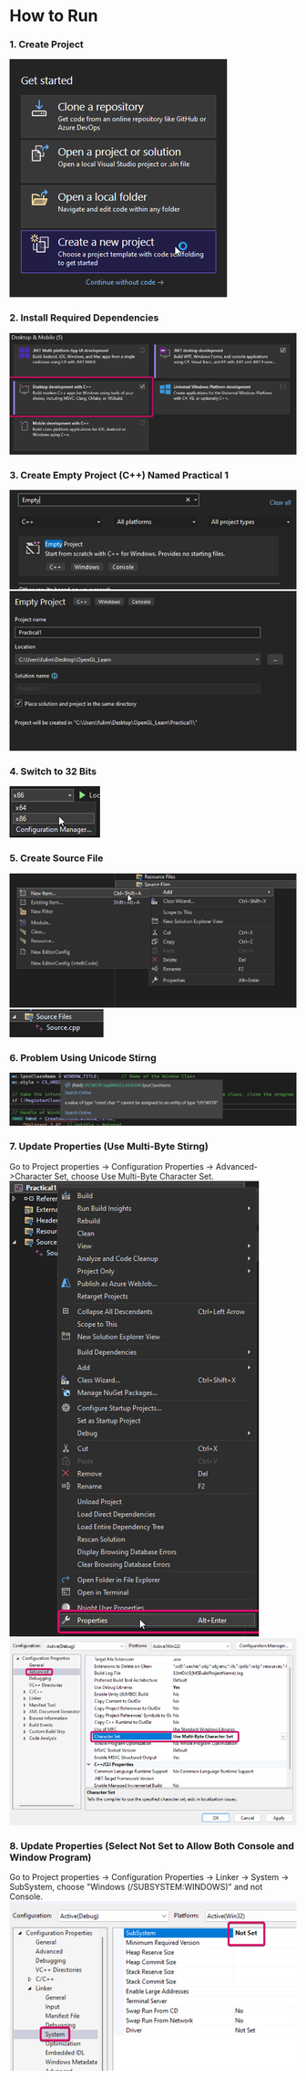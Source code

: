 # How to Run

### 1. Create Project
![CreateProject](img/01_CreateProject.png)

### 2. Install Required Dependencies
![InstallRequiredDependencies](img/02_InstallRequiredDependencies.png)

### 3. Create Empty Project (C++) Named Practical 1
![](img/03_CreateEmptyProject.png)
![](img/04_CreatePractical1.png)

### 4. Switch to 32 Bits
![](img/05_Use32Bits.png)

### 5. Create Source File
![](img/06_AddNewSourceFile.png)
![](img/07_Sourcecpp.png)

### 6. Problem Using Unicode Stirng
![](img/11_Problem_Using_Unicode_String.png)

### 7. Update Properties (Use Multi-Byte Stirng)
Go to Project properties -> Configuration Properties -> Advanced->Character Set, choose Use Multi-Byte Character Set.
![](img/08_ProjectProperties.png)
![](img/09_UpdateCharacterSet.png)

### 8. Update Properties (Select Not Set to Allow Both Console and Window Program)
Go to Project properties -> Configuration Properties -> Linker -> System -> SubSystem, choose "Windows (/SUBSYSTEM:WINDOWS)" and not Console.
![](img/10_UpdateSubSystemToAllowBothWindowAndConsole.png)
